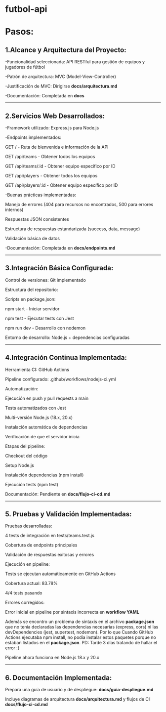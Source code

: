 # futbol-api

# Pasos:

## 1.Alcance y Arquitectura del Proyecto:

-Funcionalidad seleccionada: API RESTful para gestión de equipos y jugadores de fútbol

-Patrón de arquitectura: MVC (Model-View-Controller)

-Justificación de MVC: Dirigirse **docs/arquitectura.md**

-Documentación: Completada en **docs**

---

## 2.Servicios Web Desarrollados:

-Framework utilizado: Express.js para Node.js

-Endpoints implementados:

GET / - Ruta de bienvenida e información de la API

GET /api/teams - Obtener todos los equipos

GET /api/teams/:id - Obtener equipo específico por ID

GET /api/players - Obtener todos los equipos

GET /api/players/:id - Obtener equipo específico por ID

-Buenas prácticas implementadas:

Manejo de errores (404 para recursos no encontrados, 500 para errores internos)

Respuestas JSON consistentes

Estructura de respuestas estandarizada (success, data, message)

Validación básica de datos

-Documentación: Completada en **docs/endpoints.md**

---

## 3.Integración Básica Configurada:

Control de versiones: Git implementado

Estructura del repositorio:

Scripts en package.json:

npm start - Iniciar servidor

npm test - Ejecutar tests con Jest

npm run dev - Desarrollo con nodemon

Entorno de desarrollo: Node.js + dependencias configuradas

---

## 4.Integración Continua Implementada:

Herramienta CI: GitHub Actions

Pipeline configurado: .github/workflows/nodejs-ci.yml

Automatización:

Ejecución en push y pull requests a main

Tests automatizados con Jest

Multi-versión Node.js (18.x, 20.x)

Instalación automática de dependencias

Verificación de que el servidor inicia

Etapas del pipeline:

Checkout del código

Setup Node.js

Instalación dependencias (npm install)

Ejecución tests (npm test)

Documentación: Pendiente en **docs/flujo-ci-cd.md**

---

## 5. Pruebas y Validación Implementadas:

Pruebas desarrolladas:

4 tests de integración en tests/teams.test.js

Cobertura de endpoints principales

Validación de respuestas exitosas y errores

Ejecución en pipeline:

Tests se ejecutan automáticamente en GitHub Actions

Cobertura actual: 83.78%

4/4 tests pasando

Errores corregidos:

Error inicial en pipeline por sintaxis incorrecta en **workflow YAML**

Además se encontro un problema de sintaxis en el archivo **package.json** que no tenía declaradas las dependencias necesarias (express, cors) ni las devDependencies (jest, supertest, nodemon). Por lo que Cuando GitHub Actions ejecutaba npm install, no podía instalar estos paquetes porque no estaban listados en el **package.json**. PD: Tarde 3 días tratando de hallar el error :(

Pipeline ahora funciona en Node.js 18.x y 20.x

---

## 6. Documentación Implementada:

Prepara una guía de usuario y de despliegue: **docs/guia-despliegue.md**

Incluye diagramas de arquitectura **docs/arquitectura.md** y flujos de CI **docs/flujo-ci-cd.md**

